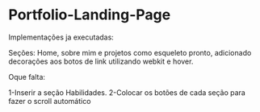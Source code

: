 # Portfolio-Landing-Page

Implementações ja executadas:

Seções: Home, sobre mim e projetos como esqueleto pronto, adicionado decorações aos botos de link utilizando webkit e hover.

Oque falta:

  1-Inserir a seção Habilidades.
  2-Colocar os botões de cada seção para fazer o scroll automático 
